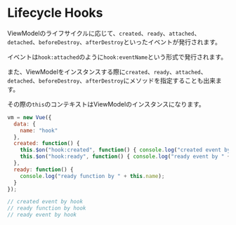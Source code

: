 # Lifecycle Hooks

ViewModelのライフサイクルに応じて、`created`、`ready`、`attached`、`detached`、`beforeDestroy`、`afterDestroy`といったイベントが発行されます。

イベントは`hook:attached`のように`hook:eventName`という形式で発行されます。

また、ViewModelをインスタンスする際に`created`、`ready`、`attached`、`detached`、`beforeDestroy`、`afterDestroy`にメソッドを指定することも出来ます。

その際の`this`のコンテキストはViewModelのインスタンスになります。


```js
vm = new Vue({
  data: {
    name: "hook"
  },
  created: function() {
    this.$on("hook:created", function() { console.log("created event by " + this.name) });
    this.$on("hook:ready", function() { console.log("ready event by " + this.name) });
  },
  ready: function() {
    console.log("ready function by " + this.name);
  }
});

// created event by hook
// ready function by hook
// ready event by hook
```
